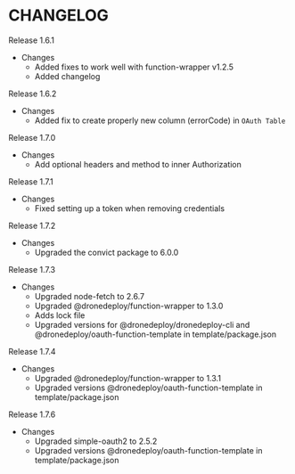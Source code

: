 CHANGELOG
=============

Release 1.6.1
- Changes
  - Added fixes to work well with function-wrapper v1.2.5
  - Added changelog

Release 1.6.2
- Changes
  - Added fix to create properly new column (errorCode) in `OAuth Table`
  
Release 1.7.0
- Changes
  - Add optional headers and method to inner Authorization

Release 1.7.1
- Changes
  - Fixed setting up a token when removing credentials
  
Release 1.7.2
- Changes
  - Upgraded the convict package to 6.0.0

Release 1.7.3
- Changes
  - Upgraded node-fetch to 2.6.7
  - Upgraded @dronedeploy/function-wrapper to 1.3.0
  - Adds lock file
  - Upgraded versions for @dronedeploy/dronedeploy-cli and @dronedeploy/oauth-function-template in template/package.json

Release 1.7.4
- Changes
  - Upgraded @dronedeploy/function-wrapper to 1.3.1
  - Upgraded versions @dronedeploy/oauth-function-template in template/package.json

Release 1.7.6
- Changes
  - Upgraded simple-oauth2 to 2.5.2
  - Upgraded versions @dronedeploy/oauth-function-template in template/package.json
